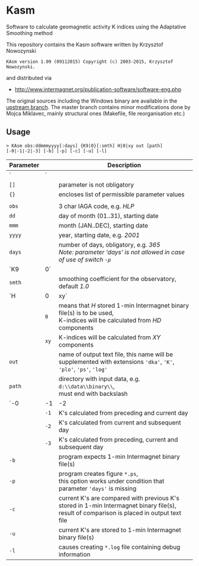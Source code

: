 # Kasm
Software to calculate geomagnetic activity K indices using the Adaptative Smoothing method

This repository contains the Kasm software written by Krzysztof Nowozynski
```
KAsm version 1.09 (09112015) Copyright (c) 2003-2015, Krzysztof Nowozynski.
```
and distributed via
* http://www.intermagnet.org/publication-software/software-eng.php

The original sources including the Windows binary are available in the [upstream branch](https://github.com/mojca/Kasm/tree/upstream).
The master branch contains minor modifications done by Mojca Miklavec, mainly structural ones (Makefile, file reorganisation etc.)

## Usage

```
> KAsm obs:ddmmmyyyy[:days] {K9|0}[:smth] H|0|xy out [path] [-0|-1|-2|-3] [-b] [-p] [-c] [-u] [-l]
```

| Parameter      |      | Description |
| -------------- | ---- | ----------------------------- |
| `|`            |      | separates permissible values of parameter |
| `[]`           |      | parameter is not obligatory |
| `{}`           |      | encloses list of permissible parameter values |
|                |      | |
| `obs`          |      | 3 char IAGA code, e.g. *HLP* |
| `dd`           |      | day of month (01..31), starting date |
| `mmm`          |      | month (JAN..DEC), starting date |
| `yyyy`         |      | year, starting date, e.g. *2001* |
| `days`         |      | number of days, obligatory, e.g. *365*<br /> *Note:  parameter 'days' is not allowed in case of use of switch `-p`* |
| `K9|0`         |      | K9 limit K9-index in nT, examples: *450*, *700*<br /> 0 means that K9 stored in 1-min Intermagnet binary file(s) is to be used |
| `smth`         |      | smoothing coefficient for the observatory, default *1.0*
| `H|0|xy`       | `H`  | annual value of *H*-component in nT,<br />K-indices will be calculated from HD elements, e.g. *18720, 8245* |
|                | `0`  | means that *H* stored 1-min Intermagnet binary file(s) is to be used,<br /> K-indices will be calculated from *HD* components |
|                | `xy` | K-indices will be calculated from *XY* components |
| `out`          |      | name of output text file, this name will be supplemented with extensions `'dka'`, `'K'`, `'plo'`, `'ps'`, `'log'` |
| `path`         |      | directory with input data, e.g. `d:\\data\\binary\\`,<br /> must end with backslash |
| `-0|-1|-2|-3 ` | `-0` | K's will be calculated from one day |
|                | `-1` | K's calculated from preceding and current day |
|                | `-2` | K's calculated from current and subsequent day |
|                | `-3` | K's calculated from preceding, current and subsequent day |
| `-b`           |      | program expects 1-min Intermagnet binary file(s) |
| `-p`           |      | program creates figure `*.ps`,<br /> this option works under condition that parameter `'days'` is missing |
| `-c`           |      | current K's are compared with previous K's stored in 1-min Intermagnet binary file(s), result of comparison is placed in output text file |
| `-u`           |      | current K's are stored to 1-min Intermagnet binary file(s) |
| `-l`           |      | causes creating `*.log` file containing debug information |
